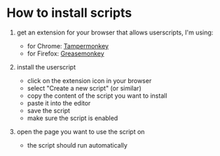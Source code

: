 # How to install scripts

1. get an extension for your browser that allows userscripts, I'm using:
    - for Chrome: [Tampermonkey](https://chromewebstore.google.com/detail/tampermonkey/dhdgffkkebhmkfjojejmpbldmpobfkfo?hl=en)
    - for Firefox: [Greasemonkey](https://addons.mozilla.org/en-US/firefox/addon/greasemonkey/)


2. install the userscript
    - click on the extension icon in your browser
    - select "Create a new script" (or similar)
    - copy the content of the script you want to install
    - paste it into the editor
    - save the script
    - make sure the script is enabled
  
3. open the page you want to use the script on
    - the script should run automatically
